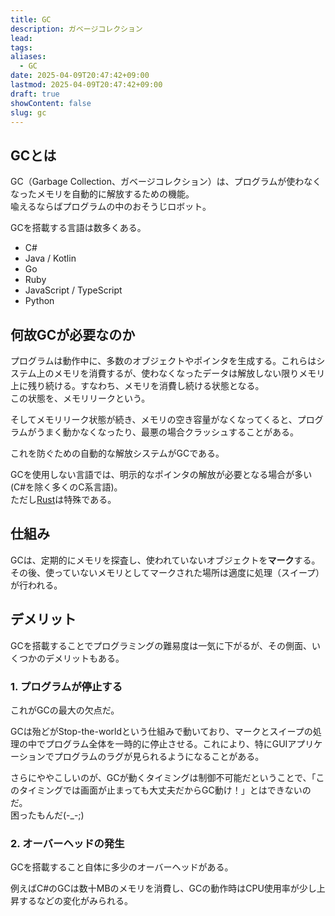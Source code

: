 ```yaml
---
title: GC
description: ガベージコレクション
lead: 
tags: 
aliases:
  - GC
date: 2025-04-09T20:47:42+09:00
lastmod: 2025-04-09T20:47:42+09:00
draft: true
showContent: false
slug: gc
---
```

## GCとは
GC（Garbage Collection、ガベージコレクション）は、プログラムが使わなくなったメモリを自動的に解放するための機能。  
喩えるならばプログラムの中のおそうじロボット。

GCを搭載する言語は数多くある。
- C#
- Java / Kotlin
- Go
- Ruby
- JavaScript / TypeScript
- Python
## 何故GCが必要なのか
プログラムは動作中に、多数のオブジェクトやポインタを生成する。これらはシステム上のメモリを消費するが、使わなくなったデータは解放しない限りメモリ上に残り続ける。すなわち、メモリを消費し続ける状態となる。  
この状態を、メモリリークという。

そしてメモリリーク状態が続き、メモリの空き容量がなくなってくると、プログラムがうまく動かなくなったり、最悪の場合クラッシュすることがある。

これを防ぐための自動的な解放システムがGCである。

GCを使用しない言語では、明示的なポインタの解放が必要となる場合が多い (C#を除く多くのC系言語)。  
ただし[Rust](Rust/Rust.md)は特殊である。
## 仕組み
GCは、定期的にメモリを探査し、使われていないオブジェクトを**マーク**する。その後、使っていないメモリとしてマークされた場所は適度に処理（スイープ）が行われる。
## デメリット
GCを搭載することでプログラミングの難易度は一気に下がるが、その側面、いくつかのデメリットもある。
### 1. プログラムが停止する
これがGCの最大の欠点だ。

GCは殆どがStop-the-worldという仕組みで動いており、マークとスイープの処理の中でプログラム全体を一時的に停止させる。これにより、特にGUIアプリケーションでプログラムのラグが見られるようになることがある。

さらにややこしいのが、GCが動くタイミングは制御不可能だということで、「このタイミングでは画面が止まっても大丈夫だからGC動け！」とはできないのだ。  
困ったもんだ(-\_-;)
### 2. オーバーヘッドの発生
GCを搭載すること自体に多少のオーバーヘッドがある。

例えばC#のGCは数十MBのメモリを消費し、GCの動作時はCPU使用率が少し上昇するなどの変化がみられる。

